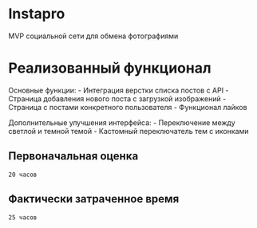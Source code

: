 # Instapro
MVP социальной сети для обмена фотографиями

# Реализованный функционал
Основные функции:
    - Интеграция верстки списка постов с API
    - Страница добавления нового поста с загрузкой изображений
    - Страница с постами конкретного пользователя
    - Функционал лайков

Дополнительные улучшения интерфейса:
    - Переключение между светлой и темной темой
    - Кастомный переключатель тем с иконками
 
## Первоначальная оценка
    20 часов

## Фактически затраченное время
    25 часов
